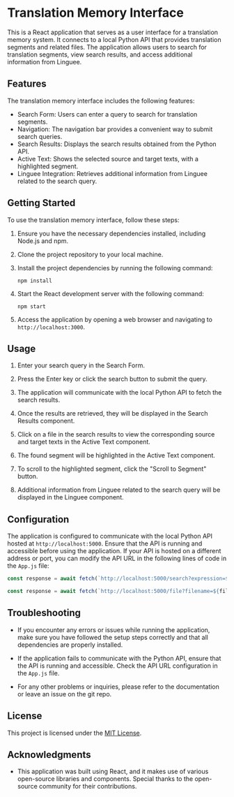 # Translation Memory Interface

This is a React application that serves as a user interface for a translation memory system. It connects to a local Python API that provides translation segments and related files. The application allows users to search for translation segments, view search results, and access additional information from Linguee.

## Features

The translation memory interface includes the following features:

- Search Form: Users can enter a query to search for translation segments.
- Navigation: The navigation bar provides a convenient way to submit search queries.
- Search Results: Displays the search results obtained from the Python API.
- Active Text: Shows the selected source and target texts, with a highlighted segment.
- Linguee Integration: Retrieves additional information from Linguee related to the search query.

## Getting Started

To use the translation memory interface, follow these steps:

1. Ensure you have the necessary dependencies installed, including Node.js and npm.

2. Clone the project repository to your local machine.

3. Install the project dependencies by running the following command:

   ```
   npm install
   ```

4. Start the React development server with the following command:

   ```
   npm start
   ```

5. Access the application by opening a web browser and navigating to `http://localhost:3000`.

## Usage

1. Enter your search query in the Search Form.

2. Press the Enter key or click the search button to submit the query.

3. The application will communicate with the local Python API to fetch the search results.

4. Once the results are retrieved, they will be displayed in the Search Results component.

5. Click on a file in the search results to view the corresponding source and target texts in the Active Text component.

6. The found segment will be highlighted in the Active Text component.

7. To scroll to the highlighted segment, click the "Scroll to Segment" button.

8. Additional information from Linguee related to the search query will be displayed in the Linguee component.

## Configuration

The application is configured to communicate with the local Python API hosted at `http://localhost:5000`. Ensure that the API is running and accessible before using the application. If your API is hosted on a different address or port, you can modify the API URL in the following lines of code in the `App.js` file:

```javascript
const response = await fetch(`http://localhost:5000/search?expression=${query}`);
```

```javascript
const response = await fetch(`http://localhost:5000/file?filename=${filename}`);
```

## Troubleshooting

- If you encounter any errors or issues while running the application, make sure you have followed the setup steps correctly and that all dependencies are properly installed.

- If the application fails to communicate with the Python API, ensure that the API is running and accessible. Check the API URL configuration in the `App.js` file.

- For any other problems or inquiries, please refer to the documentation or leave an issue on the git repo.

## License

This project is licensed under the [MIT License](LICENSE).

## Acknowledgments

- This application was built using React, and it makes use of various open-source libraries and components. Special thanks to the open-source community for their contributions.